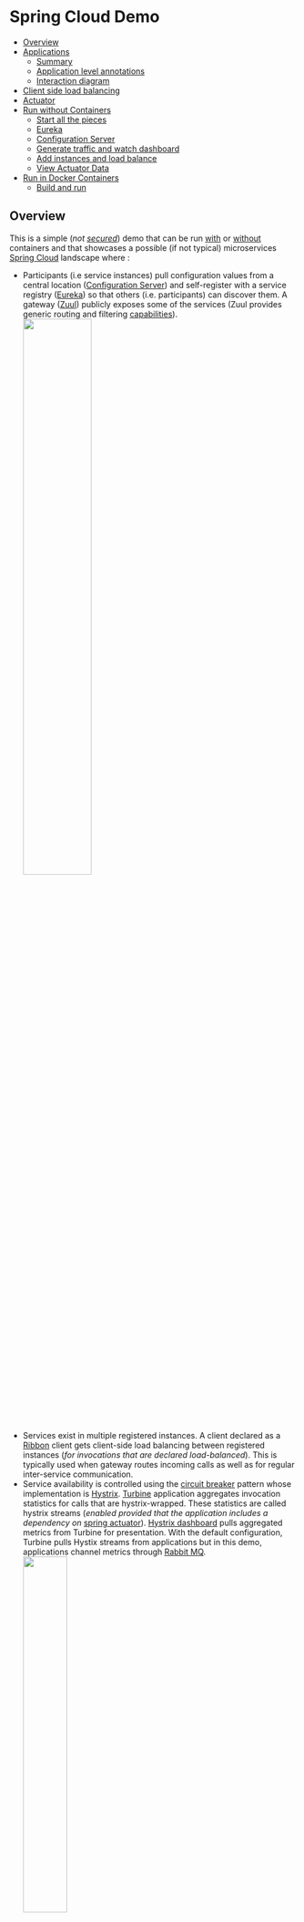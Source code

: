 # Spring Cloud Demo
- [Overview](#overview)
- [Applications](#applications)
  - [Summary](#summary)
  - [Application level annotations](#application-level-annotations)
  - [Interaction diagram](##interaction-diagram)
- [Client side load balancing](#client-side-load-balancing)
- [Actuator](#actuator)
- [Run without Containers](#run-locally)
  - [Start all the pieces](#start-all-the-pieces)
  - [Eureka](#eureka)
  - [Configuration Server](#configuration-server)
  - [Generate traffic and watch dashboard](#dashboard)
  - [Add instances and load balance](#add-instances)
  - [View Actuator Data](#actuator-data)
- [Run in Docker Containers](#run-in-docker-containers)
  - [Build and run](#build-and-run)

## Overview
This is a simple (_not [secured](http://projects.spring.io/spring-security)_) demo that can be run [with](#run-in-docker-containers) or [without](#run-locally) containers and that showcases a possible (if not typical) microservices [Spring Cloud](http://projects.spring.io/spring-cloud) landscape where :
- Participants (i.e service instances) pull configuration values from a central location ([Configuration Server](https://cloud.spring.io/spring-cloud-config/)) and self-register with a service registry ([Eureka](https://cloud.spring.io/spring-cloud-netflix/)) so that others (i.e. participants) can discover them. A gateway ([Zuul](http://cloud.spring.io/spring-cloud-static/spring-cloud.html#_router_and_filter_zuul)) publicly exposes some of the services (Zuul provides generic routing and filtering [capabilities](http://techblog.netflix.com/2013/06/announcing-zuul-edge-service-in-cloud.html)).
<img src="https://cloud.githubusercontent.com/assets/13286393/17674081/df6b0168-62d8-11e6-8803-06682109aa92.png"
     border="0" width="50%" />
- Services exist in multiple registered instances. A client declared as a [Ribbon](http://cloud.spring.io/spring-cloud-static/spring-cloud.html#spring-cloud-ribbon) client gets client-side load balancing between registered instances (_for invocations that are declared load-balanced_). This is typically used when gateway routes incoming calls as well as for regular inter-service communication.
- Service availability is controlled using the [circuit breaker](http://martinfowler.com/bliki/CircuitBreaker.html) pattern whose implementation is [Hystrix](http://cloud.spring.io/spring-cloud-static/spring-cloud.html#_circuit_breaker_hystrix_clients). [Turbine](http://cloud.spring.io/spring-cloud-static/spring-cloud.html#_turbine) application aggregates invocation statistics for calls that are hystrix-wrapped. These statistics are called hystrix streams (_enabled provided that the application includes a dependency on_ [spring actuator](http://cloud.spring.io/spring-cloud-static/spring-cloud.html#_hystrix_metrics_stream)). [Hystrix dashboard](http://cloud.spring.io/spring-cloud-static/spring-cloud.html#_circuit_breaker_hystrix_dashboard) pulls aggregated metrics from Turbine for presentation. With the default configuration, Turbine pulls Hystix streams from applications but in this demo, applications channel metrics through [Rabbit MQ](https://www.rabbitmq.com).  
<img src="https://cloud.githubusercontent.com/assets/13286393/17674080/df69be48-62d8-11e6-9b38-8de10b404aee.png"
     border="0" width="40%" />
- Microservices landscape is inherently dynamic but participants must get hold of something **fixed** to be able to start working : you will typically have to choose between a fixed **configuration server** or a fixed **discovery service**. This demo uses the default option ([Config First Bootstrap](http://cloud.spring.io/spring-cloud-static/spring-cloud.html#config-first-bootstrap)) while the other option ([Discovery First Bootstrap](http://cloud.spring.io/spring-cloud-static/spring-cloud.html#discovery-first-bootstrap)) has applications bootstrap with the discovery service to discover the configuration server.  
In this demo, applications are configured to [fail fast](http://projects.spring.io/spring-cloud/spring-cloud.html#config-client-fail-fast) in case configuration server is not available but you can also tell them to keep [trying](http://projects.spring.io/spring-cloud/spring-cloud.html#config-client-retry). See the [**dockerized**](https://docs.docker.com/engine/understanding-docker/) flavor of the [demo](#run-in-docker-containers) where _Spring fail fast_ and Docker [always restart](https://docs.docker.com/engine/reference/run/#restart-policies-restart) policies allow for starting everything without minding about the booting order.

## Applications
### Summary
|Application|Context Path|Port|Comment|
|---|---|---|---|
|[Configuration Server](config-server)|`/`|8888|Management context path is `/admin`|
|[Gateway](gateway)|`/gateway`|8099|Routes `/gateway/m1` to M1 Service<br>Routes `/gateway/m2` to M2 Service|
|[Turbine](turbine)|`/`|8989|Management port 8991|
|[Eureka](eureka)|`/`|8761||
|[Dashboard](dashboard)|`/`|7980|Management port 7981|
|[M1 Service](m1-service)|`/`|8091|`GET /items/{id}` invokes both one outside resource and M3 (see interaction [diagram](#interaction-diagram))|
|[M2 Service](m2-service)|`/`|8092|Same as M1 with M2 tag|
|[M3 Service](m3-service)|`/`|8093|Counter service<br>`POST /counters/{tag}` increments counter<br>`GET /counters/{tag}` gets counter value<br>`GET /counters` retrieves all counters|

_**Notes**_
* All applications have actuator endpoints enabled (either explicitly in `pom.xml` with `spring-boot-starter-actuator` or as a consequence of being something else, e.g Configuration Server).
* [Rabbit MQ](https://www.rabbitmq.com) is running with port `5672`.

### Application level annotations
* All applications use `@SpringBootApplication`.
* Applications that register with Eureka use `@EnableDiscoveryClient`.

|Application|Annotations|
|---|---|
|[Configuration Server](config-server)|`@EnableConfigServer`|
|[Gateway](gateway)|`@EnableZuulProxy`|
|[Turbine](turbine)|`@EnableTurbineStream`|
|[Eureka](eureka)|`@EnableEurekaServer`|
|[Dashboard](dashboard)|`@EnableHystrixDashboard`<br>`@EnableTurbineStream`|
|[M1 Service](m1-service)|`@EnableCircuitBreaker` : some calls are wrapped with `@HystrixCommand`<br>`@EnableFeignClients` : invocations of M3 are feigned with `@FeignClient("m3-service")`<br>`@RestController`|
|[M2 Service](m2-service)|Same as M1|
|[M3 Service](m3-service)|`@RestController`|

### Interaction Diagram
<img src="https://cloud.githubusercontent.com/assets/13286393/17678268/36026ab8-62eb-11e6-9725-ac3e5d5564b1.png"
     border="0" width="60%" />

## Client Side Load Balancing
[Ribbon](https://spring.io/guides/gs/client-side-load-balancing) provides client-side load balancing. It will typically be used for **Gateway Routing** as well as with other **App to App** communication.  
<img src="https://cloud.githubusercontent.com/assets/13286393/17674082/df849a7e-62d8-11e6-9c20-c9254f338c4a.png"
     border="0" width="40%" />

Using the [Feign](http://cloud.spring.io/spring-cloud-static/spring-cloud.html#spring-cloud-feign) declaration, it is even easier to get a load-balanced invocation. Feign is an extremely handy shortcut that :
- Attaches a service to a Java interface and its REST endpoints (the ones you pick) to functions of that interface, making it really straightforward to code REST clients,
- Load balances service invocations,
- Hystrix-wraps them (this can however be [disabled](http://cloud.spring.io/spring-cloud-static/spring-cloud.html#spring-cloud-feign-hystrix)).

In this demo, M1 and M2 [invocations](https://github.com/sfogo/spring-democloud/blob/master/m1-service/src/main/java/com/vnet/democloud/m1/Application.java) of M3 are feigned.

## Actuator
Spring Cloud emphasizes the importance of Spring [Actuator](https://spring.io/guides/gs/actuator-service) endpoints as most participants must have them enabled to participate fully (especially for Hystrix streams). It also shows the extent of Spring configurability. Here are some stats (pulled from using the [actuator demo app](https://github.com/sfogo/spring-actuator-data)) for demo services that have almost no customization.

|Application|# of env props|# of config props|# of metrics|
|---|---|---|---|
|[Configuration Server](config-server)|149|262|37|
|[Gateway](gateway)|165|365|91|
|[Turbine](turbine)|159|380|135|
|[Eureka](eureka)|159|412|126|
|[Dashboard](dashboard)|159|398|82|
|[M1 Service](m1-service)|156|412|264|
|[M2 Service](m2-service)|156|412|264|
|[M3 Service](m3-service)|155|328|90|

## Run locally
### Start all the pieces
* Rabbit MQ
  * Start rabbit MQ separately (port `5672`)  
For instance on Ubuntu `sudo /etc/init.d/rabbitmq-server start`  
Installation notes are [here](https://www.rabbitmq.com/download.html).
* Applications
  * One option is to `cd` to each application and start them individually with `mvn spring-boot:run`, making sure you start with `config-server` (for fail-fast reasons explained in the [overview](#overview)), then on to `eureka` and other applications.
  * You can use this [run all](run-all.sh) script. It does some _rustic_ waiting and is clueless (other than not starting the next service) about start failures. In a real deployment you rely on options provided by your environment (for instance a combination of Spring `fail fast` and Docker `restart always` options).

```
$ ./run-all.sh 
Starting config-server...
config-server started PID:13325 Log:/tmp/democloud/config-server.pid.13325.txt
Starting eureka...
eureka started PID:13382 Log:/tmp/democloud/eureka.pid.13382.txt
Starting m3-service...
m3-service started PID:13483 Log:/tmp/democloud/m3-service.pid.13483.txt
Starting m2-service...
m2-service started PID:13576 Log:/tmp/democloud/m2-service.pid.13576.txt
Starting m1-service...
m1-service started PID:13649 Log:/tmp/democloud/m1-service.pid.13649.txt
Starting gateway...
gateway started PID:13754 Log:/tmp/democloud/gateway.pid.13754.txt
Starting turbine...
turbine started PID:13845 Log:/tmp/democloud/turbine.pid.13845.txt
Starting dashboard...
dashboard started PID:13926 Log:/tmp/democloud/dashboard.pid.13926.txt
Done.
You can shut it all down with : kill `cat /tmp/democloud/pids.txt`
```

### Eureka
* Go to `http://localhost:8761`  
<img src="https://cloud.githubusercontent.com/assets/13286393/17682183/c0ee86f8-62fe-11e6-992e-f5fa1ea591f0.png"
     border="0" width="80%" />
* Some REST endpoints are available:
  * Get all apps : `http://localhost:8761/eureka/apps`
  * Get one app : `http://localhost:8761/eureka/apps/M3-SERVICE`
  * See Eureka [operations](https://github.com/Netflix/eureka/wiki/Eureka-REST-operations) (_but unsure which ones are available through Spring_).

### Configuration Server
* REST endpoints are available:
  * `http://localhost:8888/m1-service/active/master`
  * `http://localhost:8888/gateway/active/master`
  * See [nomenclature](http://cloud.spring.io/spring-cloud-config/spring-cloud-config.html#_locating_remote_configuration_resources)

### Dashboard
* Go to `http://localhost:7980/hystrix`
* Monitor Turbine stream `http://localhost:8989`
* Generate some traffic from your browser
  * `http://localhost:8099/gateway/m1/items/123`
  * `http://localhost:8099/gateway/m2/items/xyz`
* Generate some traffic with this [Python3 Script](generate-traffic.py)
  * `generate-traffic.py 100`
  * It generates an Hystrix fallback every 7 calls (hence the over 10% error rate the dasboard displays).

<img src="https://cloud.githubusercontent.com/assets/13286393/17682185/c100f2c0-62fe-11e6-8297-9ea9a053a49a.png"
     border="0" width="90%" />

### Add instances
#### M1 Service
* M1 port (`server.port`) is acquired from Configuration Server and that cannot be bypassed unless you disable the bootstrap stage with `spring.cloud.bootstrap.enabled=false`. Once disabled, you can specify a different port (`8191` in this case) as well as other properties that M1 is expecting to see. Eureka and Rabbit MQ locations are provided (_it's actually superfluous because they are the default values anyway_). Start another M1 instance with port `8191` :
```
cd m1-service  
mvn spring-boot:run \
  -Dspring.cloud.bootstrap.enabled=false \
  -Ddemo.message='I am M1 at port 8191' \
  -Ddemo.resource='http://vachement.net/api/items' \
  -Dspring.cloud.config.uri='Not Applicable' \
  -Dspring.application.name=m1-service \
  -Deureka.client.serviceUrl.defaultZone='http://localhost:8761/eureka/' \
  -Dspring.rabbitmq.host=localhost \
  -Dspring.rabbitmq.port=5672 \
  -Dserver.port=8191 > /tmp/democloud/m1-service.port.8191.txt &
```

* Curl home endpoint for both instances
```
curl http://localhost:8191 
{"counter":{"name":"m1-service","value":0},
 "message":"I am M1 at port 8191","config.uri":"Not Applicable"}

curl http://localhost:8091 
{"counter":{"name":"m1-service","value":0},
 "message":"Hi! My name is m1.","config.uri":"http://localhost:8888"}
```

* Curl the gateway twice for m1 and you can see it alternates between M1 instances
```
curl http://localhost:8099/gateway/m1
{"counter":{"name":"m1-service","value":0},
 "message":"I am M1 at port 8191","config.uri":"Not Applicable"}

curl http://localhost:8099/gateway/m1
{"counter":{"name":"m1-service","value":0},
 "message":"Hi! My name is m1.","config.uri":"http://localhost:8888"}
```
* Refresh Eureka `http://localhost:8761`. M1 is now multi-instances.  
<img src="https://cloud.githubusercontent.com/assets/13286393/17723727/3d1b9728-63f1-11e6-8082-455215d96b59.png"
     border="0" width="80%" />

#### M2 Service
* Test file contains a JSON structure, value for `spring.application.json`
```
cd m2-service
cat ../testing/m2-instance-at-8192.txt
{
  "demo":{"message":"M2 Service at port 8192","resource":"http://vachement.net/api/items"},
  "eureka.client.serviceUrl.defaultZone":"http://localhost:8761/eureka/",
  "server":{"port":8192}, 
  "spring":{
    "application":{"name":"m2-service"},
    "rabbitmq":{"host":"localhost","port":5672},
    "cloud.config.uri":"Not Applicable"
  },
  "endpoints":{"cors":{
     "allowedOrigins":"*",
     "allowedMethods":"POST, GET, OPTIONS, DELETE",
     "maxAge":"3600",
     "allowedHeaders":"x-requested-with, authorization"}
  }
}
```
* Flatten JSON structure (hence the sed and tr). Set value for `spring.application.json`
```
mvn spring-boot:run \
  -Dspring.cloud.bootstrap.enabled=false \
  -Dspring.application.json="`cat ../testing/m2-instance-at-8192.txt | sed 's/^[ \t]*//' | tr -d '\n'`"
```
* Check home endpoint
```
curl http://localhost:8192 
{"counter":{"name":"m2-service","value":0},
 "message":"M2 Service at port 8192","config.uri":"Not Applicable"}
```

### Actuator Data
* Deploy [actuator app](https://github.com/sfogo/spring-actuator-data)  
`mvn package`  
`java -jar target/dependency/webapp-runner.jar --port 7070 target/gs-actuator-service-0.1.0`
* Go to `http://localhost:7070/app/actuate/index.html` (credentials are config / config) and change the actuator URL to one of the demo apps (for instance `http://localhost:8092` or `http://localhost:8099/gateway`)  
_(this is possible because all participants [enable CORS](config-server/src/main/resources/shared/application.yml))_  
<img src="https://cloud.githubusercontent.com/assets/13286393/17682184/c0ef47b4-62fe-11e6-8d04-64282f332ad1.png"
     border="0" width="80%" />
* Environment  
<img src="https://cloud.githubusercontent.com/assets/13286393/17682182/c0ecd52e-62fe-11e6-831e-c5eaa9388fb2.png"
     border="0" width="80%" />
<img src="https://cloud.githubusercontent.com/assets/13286393/17682181/c0e9bbd2-62fe-11e6-80ca-15d57a10e0d4.png"
     border="0" width="80%" />

## Run in Docker containers
### Build and run
* Package all modules  
`mvn clean package`
* Enable [Spring Profile](http://docs.spring.io/spring-boot/docs/current/reference/html/howto-properties-and-configuration.html#howto-change-configuration-depending-on-the-environment) for Docker  
`export SPRING_PROFILES_ACTIVE=docker`  
Profile values are used in application configuration files (see [example](m1-service/src/main/resources/bootstrap.yml)), enabling configuration properties to be segegrated by [profile](http://docs.spring.io/spring-boot/docs/current/reference/html/boot-features-external-config.html#boot-features-external-config-profile-specific-properties) to work in different environments (_for instance dev vs. prod_). There are multiple [ways](http://docs.spring.io/spring-boot/docs/current/reference/html/howto-properties-and-configuration.html#howto-set-active-spring-profiles) to set a profile active, using an environment variable is just one of them.
* Build Docker images and start containers  
`docker-compose -f ./docker-compose.yml up -d --build`
* All services still go by the [Config First Bootstrap](http://cloud.spring.io/spring-cloud-static/spring-cloud.html#config-first-bootstrap) and the [fail fast](http://projects.spring.io/spring-cloud/spring-cloud.html#config-client-fail-fast) options. No starting order is mandated and therefore the Configuration Server may not yet be ready when a service starts up : it will fail but the `restart: always` option present in `Dockerfile` will restart the container. It may then take a few `Spring fail fast / Docker restart` cycles until the Configuration Server is found at boot time. On my system, it takes at least 3 to 4 minutes for all pieces to be up and running.
* [Docker Compose file](docker-compose.yml) builds all components except RabbitMQ whose image is pulled from the [hub](https://hub.docker.com/_/rabbitmq/).
### Externally exposed services
* Containers internally use the same ports as with the demo without containers (_but they could internally all use the same port_). Only the following pieces are externally exposed :  
|Component|Externally|Container|
|---|---|---|
|Configuration Server|`8888`|`8888`|
|Eureka|`8761`|`8761`|
|Gateway|`80`|`8099`|
|Dashboard|`7980`|`7980`|
|Rabbit MQ Console|`15672`|`15672`|  
m1, m2 and m3 services can only be accessed through the gateway.  
Turbine stream at port `8989` is not externally exposed but the [Hystrix dashboard](http://localhost:7980/hystrix) can very well use `http://turbine:8989`.

